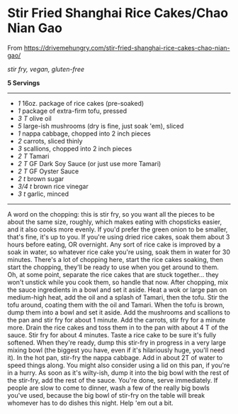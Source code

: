 # Stir Fried Shanghai Rice Cakes/Chao Nian Gao

From https://drivemehungry.com/stir-fried-shanghai-rice-cakes-chao-nian-gao/

*stir fry, vegan, gluten-free*

**5 Servings**

---

- *1* 16oz. package of rice cakes (pre-soaked)
- *1* package of extra-firm tofu, pressed
- *3 T* olive oil
- *5* large-ish mushrooms (dry is fine, just soak 'em), sliced
- *1* nappa cabbage, chopped into 2 inch pieces
- *2* carrots, sliced thinly
- *3* scallions, chopped into 2 inch pieces
- *2 T* Tamari
- *2 T* GF Dark Soy Sauce (or just use more Tamari)
- *2 T* GF Oyster Sauce
- *2 t* brown sugar
- *3/4 t* brown rice vinegar
- *3 t* garlic, minced

---

A word on the chopping: this is stir fry, so you want all the pieces to be about
the same size, roughly, which makes eating with chopsticks easier, and it also
cooks more evenly. If you'd prefer the green onion to be smaller, that's fine,
it's up to you. If you're using dried rice cakes, soak them about 3 hours before
eating, OR overnight. Any sort of rice cake is improved by a soak in water, so
whatever rice cake you're using, soak them in water for 30 minutes. There's a
lot of chopping here, start the rice cakes soaking, then start the chopping,
they'll be ready to use when you get around to them. Oh, at some point, separate
the rice cakes that are stuck together... they won't unstick while you cook
them, so handle that now. After chopping, mix the sauce ingredients in a bowl
and set it aside. Heat a wok or large pan on medium-high heat, add the oil and a
splash of Tamari, then the tofu. Stir the tofu around, coating them with the
oil and Tamari. When the tofu is brown, dump them into a bowl and set it aside.
Add the mushrooms and scallions to the pan and stir fry for about 1 minute. Add
the carrots, stir fry for a minute more. Drain the rice cakes and toss them in
to the pan with about 4 T of the sauce. Stir fry for about 4 minutes. Taste a
rice cake to be sure it's fully softened. When they're ready, dump this
stir-fry in progress in a very large mixing bowl (the biggest you have, even if
it's hilariously huge, you'll need it). In the hot pan, stir-fry the nappa
cabbage. Add in about 2T of water to speed things along. You might also consider
using a lid on this pan, if you're in a hurry. As soon as it's wilty-ish, dump
it into the big bowl with the rest of the stir-fry, add the rest of the sauce.
You're done, serve immediately. If people are slow to come to dinner, wash a few
of the really big bowls you've used, because the big bowl of stir-fry on the
table will break whomever has to do dishes this night. Help 'em out a bit.
